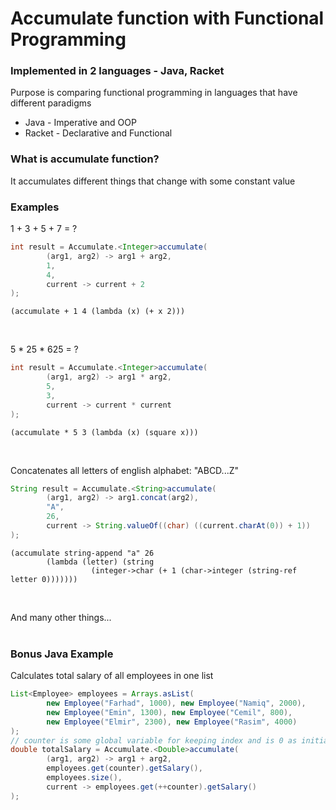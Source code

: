 # Accumulate function with Functional Programming
### Implemented in 2 languages - Java, Racket

Purpose is comparing functional programming in languages that have different paradigms
* Java - Imperative and OOP
* Racket - Declarative and Functional

### What is accumulate function?
It accumulates different things that change with some constant value

### Examples
1 + 3 + 5 + 7 = ?
```.java
int result = Accumulate.<Integer>accumulate(
        (arg1, arg2) -> arg1 + arg2,
        1,
        4,
        current -> current + 2
);
```
```.rkt
(accumulate + 1 4 (lambda (x) (+ x 2)))
```

<br/>

5 * 25 * 625 = ?
```.java
int result = Accumulate.<Integer>accumulate(
        (arg1, arg2) -> arg1 * arg2,
        5,
        3,
        current -> current * current
);
```
```.rkt
(accumulate * 5 3 (lambda (x) (square x)))
```

<br />

Concatenates all letters of english alphabet: "ABCD...Z"
```.java
String result = Accumulate.<String>accumulate(
        (arg1, arg2) -> arg1.concat(arg2),
        "A",
        26,
        current -> String.valueOf((char) ((current.charAt(0)) + 1))
);
```
```.rkt
(accumulate string-append "a" 26
	    (lambda (letter) (string
			      (integer->char (+ 1 (char->integer (string-ref letter 0)))))))
```

<br />

And many other things...
<br />
<br />
### Bonus Java Example
Calculates total salary of all employees in one list 
```.java
List<Employee> employees = Arrays.asList(
        new Employee("Farhad", 1000), new Employee("Namiq", 2000),
        new Employee("Emin", 1300), new Employee("Cemil", 800),
        new Employee("Elmir", 2300), new Employee("Rasim", 4000)
);
// counter is some global variable for keeping index and is 0 as initial value
double totalSalary = Accumulate.<Double>accumulate(
        (arg1, arg2) -> arg1 + arg2,
        employees.get(counter).getSalary(),
        employees.size(),
        current -> employees.get(++counter).getSalary()
);
```

